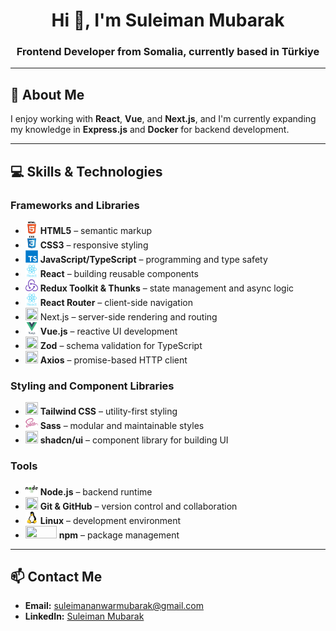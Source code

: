 <h1 align="center">Hi 👋, I'm Suleiman Mubarak</h1>
<h3 align="center">Frontend Developer from Somalia, currently based in Türkiye</h3>

---

## 🌱 About Me
I enjoy working with **React**, **Vue**, and **Next.js**, and I'm currently expanding my knowledge in **Express.js** and **Docker** for backend development.  

---

## 💻 Skills & Technologies



### Frameworks and Libraries
- <img src="https://raw.githubusercontent.com/devicons/devicon/master/icons/html5/html5-original-wordmark.svg" width="20" height="20"/> **HTML5** – semantic markup  
- <img src="https://raw.githubusercontent.com/devicons/devicon/master/icons/css3/css3-original-wordmark.svg" width="20" height="20"/> **CSS3** – responsive styling  
- <img src="https://raw.githubusercontent.com/devicons/devicon/master/icons/typescript/typescript-original.svg" width="20" height="20"/> **JavaScript/TypeScript** – programming and type safety  
- <img src="https://raw.githubusercontent.com/devicons/devicon/master/icons/react/react-original-wordmark.svg" width="20" height="20"/> **React** – building reusable components  
- <img src="https://raw.githubusercontent.com/devicons/devicon/master/icons/redux/redux-original.svg" width="20" height="20"/> **Redux Toolkit & Thunks** – state management and async logic
- <img src="https://raw.githubusercontent.com/devicons/devicon/master/icons/react/react-original-wordmark.svg" width="20" height="20"/> **React Router** – client-side navigation
- <img src="https://cdn.worldvectorlogo.com/logos/nextjs-2.svg" width="20" height="20"/> Next.js – server-side rendering and routing
- <img src="https://raw.githubusercontent.com/devicons/devicon/master/icons/vuejs/vuejs-original-wordmark.svg" width="20" height="20"/> **Vue.js** – reactive UI development
- <img src="https://zod.dev/_next/image?url=%2Flogo%2Flogo.png&w=32&q=100" width="20" height="20"/> **Zod** – schema validation for TypeScript
- <img src="https://avatars.githubusercontent.com/u/32372333?s=200&v=4" width="20" height="20"/> **Axios** – promise-based HTTP client

### Styling and Component Libraries
- <img src="https://www.vectorlogo.zone/logos/tailwindcss/tailwindcss-icon.svg" width="20" height="20"/> **Tailwind CSS** – utility-first styling  
- <img src="https://raw.githubusercontent.com/devicons/devicon/master/icons/sass/sass-original.svg" width="20" height="20"/> **Sass** – modular and maintainable styles  
- <img src="https://ui.shadcn.com/favicon.ico" width="20" height="20"/> **shadcn/ui** – component library for building UI

### Tools
- <img src="https://raw.githubusercontent.com/devicons/devicon/master/icons/nodejs/nodejs-original-wordmark.svg" width="20" height="20"/> **Node.js** – backend runtime  
- <img src="https://www.vectorlogo.zone/logos/git-scm/git-scm-icon.svg" width="20" height="20"/> **Git & GitHub** – version control and collaboration  
- <img src="https://raw.githubusercontent.com/devicons/devicon/master/icons/linux/linux-original.svg" width="20" height="20"/> **Linux** – development environment  
- <img src="https://img.shields.io/badge/npm-CB3837?style=for-the-badge&logo=npm&logoColor=white" width="50" height="20"/> **npm** – package management  

---


## 📫 Contact Me
- **Email:** suleimananwarmubarak@gmail.com  
- **LinkedIn:** [Suleiman Mubarak](https://www.linkedin.com/in/suleiman-mubarak-b801b9298)  

